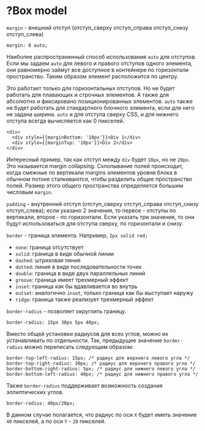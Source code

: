 # ?Box model

`margin` - внешний отступ (отступ_сверху отступ_справа отступ_снизу отступ_слева)

~~~
margin: 0 auto;
~~~

Наиболее распространенный способ использования `auto` для отступов. Если мы задаем `auto` для левого и правого отступов одного элемента, они равномерно займут все доступное в контейнере по горизонтали пространство. Таким образом элемент расположится по центру.

Это работает только для горизонтальных отступов. Но не будет работать для плавающих и строчных элементов. А также для абсолютно и фиксировано позиционированных элементов. `auto` также не будет работать для стандартного блочного элемента, если для него не задана ширина. `auto` и для отступа сверху CSS, и для нижнего отступа всегда вычисляется как 0 пикселей.

~~~
<div>
  <div style={{marginBottom: '10px'}}>Div 1</div>
  <div style={{marginTop: '10px'}}>Div 2</div>
</div>
~~~

Интересный пример, так как отступ между `div` будет `10px`, но не `20px`. Это называется margin collapsing. Схлопывание полей происходит, когда смежные по вертикали margins элементов уровня блока в обычном потоке сталкиваются, чтобы разделить общее пространство полей. Размер этого общего пространства определяется большим числовым `margin`.

`padding` - внутренний отступ (отступ_сверху отступ_справа отступ_снизу отступ_слева); если указано 2 значения, то первое - отступы по вертикали, второе - по горизонтали. Если указать три значения, то они будут использоваться для отступа сверху, по горизонтали и снизу.

`border` - граница элемента. Например, `2px solid red;`

* `none`: граница отсутствует
* `solid`: граница в виде обычной линии
* `dashed`: штриховая линия
* `dotted`: линия в виде последовательности точек
* `double`: граница в виде двух параллельных линий
* `groove`: граница имеет трехмерный эффект
* `inset`: граница как бы вдавливается во внутрь
* `outset`: аналогично `inset`, только граница как бы выступает наружу
* `ridge`: граница также реализует трехмерный эффект

`border-radius` - позволяет округлить границу.

~~~
border-radius: 15px 30px 5px 40px;
~~~

Вместо общей установки радиусов для всех углов, можно их устанавливать по отдельности. Так, предыдущее значение `border-radius` можно переписать следующим образом:

~~~
border-top-left-radius: 15px; /* радиус для верхнего левого угла */
border-top-right-radius: 30px; /* радиус для верхнего правого угла */
border-bottom-right-radius: 5px; /* радиус для нижнего левого угла */
border-bottom-left-radius: 40px; /* радиус для нижнего правого угла */
~~~

Также `border-radius` поддерживает возможность создания эллиптических углов.

~~~
border-radius: 40px/20px;
~~~

В данном случае полагается, что радиус по оси `X` будет иметь значение `40` пикселей, а по оси `Y` - `20` пикселей.
